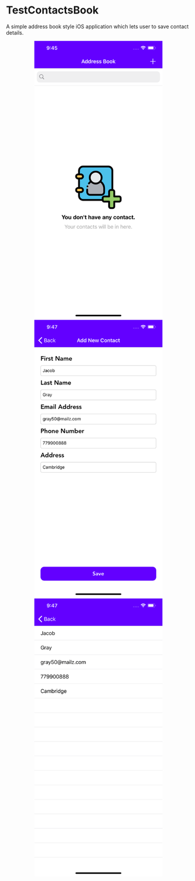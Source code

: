 # TestContactsBook
A simple address book style iOS application which lets user to save contact details.

<p align="center">
  <img src="https://github.com/karimov8899/TestContactsBook/blob/master/Simulator%20Screen%20Shot%20-%20iPhone%2011%20Pro%20Max%20-%202020-08-12%20at%2009.45.57.png" width="350" title="hover text">
   <img src="https://github.com/karimov8899/TestContactsBook/blob/master/Simulator%20Screen%20Shot%20-%20iPhone%2011%20Pro%20Max%20-%202020-08-12%20at%2009.47.04.png" width="350" title="hover text">
  <img src="https://github.com/karimov8899/TestContactsBook/blob/master/Simulator%20Screen%20Shot%20-%20iPhone%2011%20Pro%20Max%20-%202020-08-12%20at%2009.47.13.png" width="350" alt="accessibility text">
</p>
